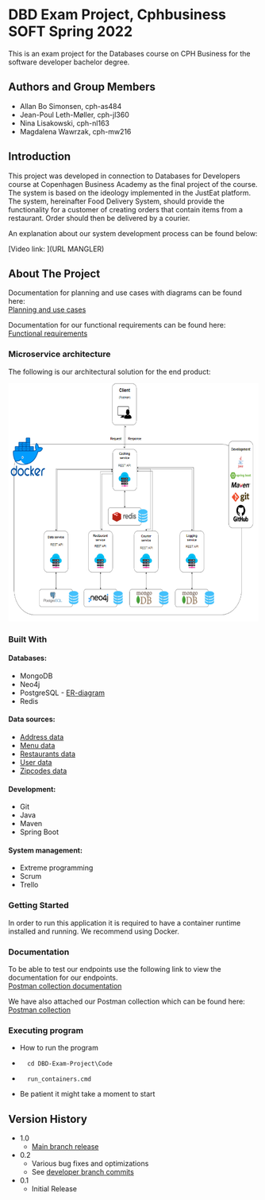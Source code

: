 # DBD Exam Project, Cphbusiness SOFT Spring 2022 

This is an exam project for the Databases course on CPH Business for the software developer bachelor degree.
  
## Authors and Group Members

- Allan Bo Simonsen, cph-as484
- Jean-Poul Leth-Møller, cph-jl360
- Nina Lisakowski, cph-nl163
- Magdalena Wawrzak, cph-mw216
  
## Introduction
This project was developed in connection to Databases
for Developers course at Copenhagen Business Academy as the final project of the course.
The system is based on the ideology implemented in the JustEat platform. The system, hereinafter Food Delivery System, should provide the functionality for a customer of creating orders that contain items from a restaurant. Order should then be delivered by a courier.   
  
An explanation about our system development process can be found below:

[Video link: ](URL MANGLER)  
  
## About The Project  
Documentation for planning and use cases with diagrams can be found here:  
[Planning and use cases](https://github.com/Jean-Poul/DBD-Exam-Project/blob/developer/Text/Planning%20and%20Use%20Cases.pdf)   
  
Documentation for our functional requirements can be found here:  
[Functional requirements](https://github.com/Jean-Poul/DBD-Exam-Project/blob/developer/Text/Functional%20requirements.pdf)  
    
### Microservice architecture  
The following is our architectural solution for the end product:  
  
<img src="Drawings/FinalProduct.PNG" width="640" height="480">

### Built With 
#### Databases:  
* MongoDB  
* Neo4j  
* PostgreSQL - [ER-diagram](https://github.com/Jean-Poul/DBD-Exam-Project/blob/developer/Drawings/ER-diagram.png)  
* Redis  

#### Data sources: 
* [Address data](https://api.dataforsyningen.dk/adresser?struktur=mini&kommunekode=0159)
* [Menu data](https://mealme.p.rapidapi.com/restaurants/details/menu)
* [Restaurants data](https://www.kaggle.com/datasets/shrutimehta/zomato-restaurants-data)
* [User data](https://www.mockaroo.com/)  
* [Zipcodes data](https://github.com/danielbahl/DK-Postnumre/blob/master/postnumre.sql)  
   
      
#### Development:  
* Git  
* Java   
* Maven   
* Spring Boot 
  
#### System management:  
* Extreme programming  
* Scrum  
* Trello  
     
### Getting Started    
In order to run this application it is required to have a container runtime installed and running. We recommend using Docker. 
     
### Documentation  
To be able to test our endpoints use the following link to view the documentation for our endpoints.  
[Postman collection documentation](https://documenter.getpostman.com/view/12822718/Uz5DqxXk#9267027e-6b0b-4f3b-b280-a0a9e8865af3)  
  
We have also attached our Postman collection which can be found here:  
[Postman collection](https://github.com/Jean-Poul/DBD-Exam-Project/tree/developer/Postman%20Collection)  
 
### Executing program
    
* How to run the program

* ```shell
    cd DBD-Exam-Project\Code
    ```  

* ```shell
    run_containers.cmd
    ```  
  
* Be patient it might take a moment to start

## Version History

* 1.0
    * [Main branch release](https://github.com/Jean-Poul/DBD-Exam-Project/tree/main)
* 0.2
    * Various bug fixes and optimizations
    * See [developer branch commits](https://github.com/Jean-Poul/DBD-Exam-Project/commits/developer)
* 0.1
    * Initial Release